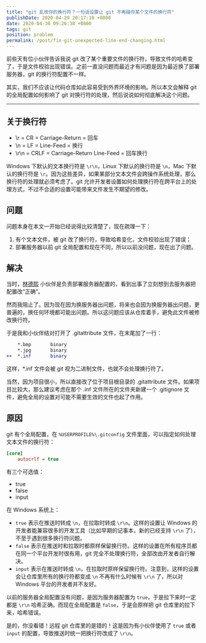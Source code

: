 ```yaml
---
title: "git 乱改你的换行符？一句话设置让 git 不再碰你某个文件的换行符"
publishDate: 2020-04-29 20:17:10 +0800
date: 2020-04-30 09:26:38 +0800
tags: git
position: problem
permalink: /post/fix-git-unexpected-line-end-changing.html
---
```


前些天有位小伙伴告诉我说 git 改了某个重要文件的换行符，导致文件的哈希变了，于是文件校验出现错误。之前一直没问题而最近才有问题是因为最近换了部署服务器，git 的换行符配置不一样。

其实，我们不应该让代码仓库如此容易受到外界环境的影响。所以本文会解释 git 的全局配置如何影响了 git 对换行符的处理，然后说说如何彻底解决这个问题。

---

<div id="toc"></div>

## 关于换行符

- \r = CR = Carriage-Return = 回车
- \n = LF = Line-Feed = 换行
- \r\n = CRLF = Carriage-Return Line-Feed = 回车换行

Windows 下默认的文本换行符是 `\r\n`，Linux 下默认的换行符是 `\n`，Mac 下默认的换行符是 `\r`。因为这些差异，如果某部分文本文件会跨操作系统处理，那么换行符的处理就必须考虑了。git 允许开发者设置如何处理换行符在跨平台上的处理方式，不过不合适的设置可能带来文件发生不期望的修改。

## 问题

问题本身在本文一开始已经说得比较清楚了，现在疏理一下：

1. 有个文本文件，被 git 改了换行符，导致哈希变化，文件校验出现了错误；
2. 部署服务器以前 git 全局配置和现在不同，所以以前没问题，现在出了问题。

## 解决

当时，[林德熙](https://blog.lindexi.com/) 小伙伴是负责部署服务器配置的，看到出事了立刻想到去服务器把配置改“正确”。

然而我阻止了。因为现在因为换服务器出问题，将来也会因为换服务器出问题，更普遍的，换任何环境都可能出问题。所以这问题应该从仓库着手，避免此文件被修改换行符。

于是我和小伙伴结对打开了 .gitattribute 文件，在末尾加了一行：

```diff
    *.bmp       binary
    *.jpg       binary
++  *.inf       binary
```

这样，*.inf 文件会被 git 视为二进制文件，也就不会处理换行符了。

当然，因为项目很小，所以直接改了位于项目根目录的 .gitattribute 文件。如果项目比较大，那么建议考虑在那个 .inf 文件所在的文件夹新建一个 .gitignore 文件，避免全局的设置对可能不需要生效的文件也起了作用。

## 原因

git 有个全局配置，在 `%USERPROFILE%\.gitconfig` 文件里面，可以指定如何处理文本文件的换行符：

```ini
[core]
    autocrlf = true
```

有三个可选值：

- true
- false
- input

在 Windows 系统上：

- `true` 表示在推送时转成 `\n`，在拉取时转成 `\r\n`。这样的设置让 Windows 的开发者能兼容很多的开发工具（比如早期的记事本，新的已经支持 `\r\n` 了），不至于遇到很多换行符问题。
- `false` 表示在推送时和拉取时都原样保留换行符。这样的设置在所有程序员都在同一个平台开发时很有用，git 完全不处理换行符，全部改由开发者自行解决。
- `input` 表示在推送时转成 `\n`，在拉取时原样保留换行符。注意到，这样的设置会让仓库里所有的换行符都变成 `\n` 不再有什么时候有 `\r\n` 了，所以对 Windows 平台的开发者并不友好。

以前的服务器全局配置没有问题，是因为服务器配置为 `true`，于是拉下来时一定都是 `\r\n` 哈希正确。而现在全局配置是 `false`，于是会原样把 git 仓库里的拉下来，哈希错误。

是的，你没看错！远程 git 仓库里的是错的！这是因为有小伙伴使用了 `true` 或者 `input` 的配置，导致推送时统一把换行符改成了 `\r\n`。

